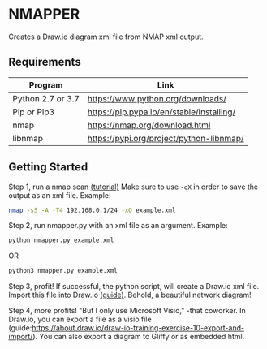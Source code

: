 # NMAPPER

Creates a Draw.io diagram xml file from NMAP xml output.

## Requirements

| Program | Link |
| --- | --- |
| Python 2.7 or 3.7 | https://www.python.org/downloads/ |
| Pip or Pip3 | https://pip.pypa.io/en/stable/installing/ |
| nmap | https://nmap.org/download.html |
| libnmap | https://pypi.org/project/python-libnmap/ |

## Getting Started

Step 1, run a nmap scan [(tutorial)](https://highon.coffee/blog/nmap-cheat-sheet/) Make sure to use `-oX` in order to save the output as an xml file. Example:

```bash
nmap -sS -A -T4 192.168.0.1/24 -xO example.xml
```

Step 2, run nmapper.py with an xml file as an argument. Example:

```bash
python nmapper.py example.xml
```
OR
```bash
python3 nmapper.py example.xml
```

Step 3, profit! If successful, the python script, will create a Draw.io xml file. Import this file into Draw.io [(guide)]( https://about.draw.io/draw-io-training-exercise-10-export-and-import/). Behold, a beautiful network diagram!

Step 4, more profits! "But I only use Microsoft Visio," -that coworker. In Draw.io, you can export a file as a visio file (guide:https://about.draw.io/draw-io-training-exercise-10-export-and-import/). You can also export a diagram to Gliffy or as embedded html.
